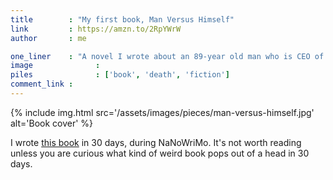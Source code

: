 ```yaml
---
title        : "My first book, Man Versus Himself"
link         : https://amzn.to/2RpYWrW
author       : me

one_liner    : "A novel I wrote about an 89-year old man who is CEO of 2 companies and gets stabbed in the eye."
image			   : 
piles			   : ['book', 'death', 'fiction']
comment_link : 
---
```


{% include img.html src='/assets/images/pieces/man-versus-himself.jpg' alt='Book cover' %}

I wrote [this book](https://amzn.to/2RpYWrW) in 30 days, during NaNoWriMo. It's not worth reading unless you are curious what kind of weird book pops out of a head in 30 days.
